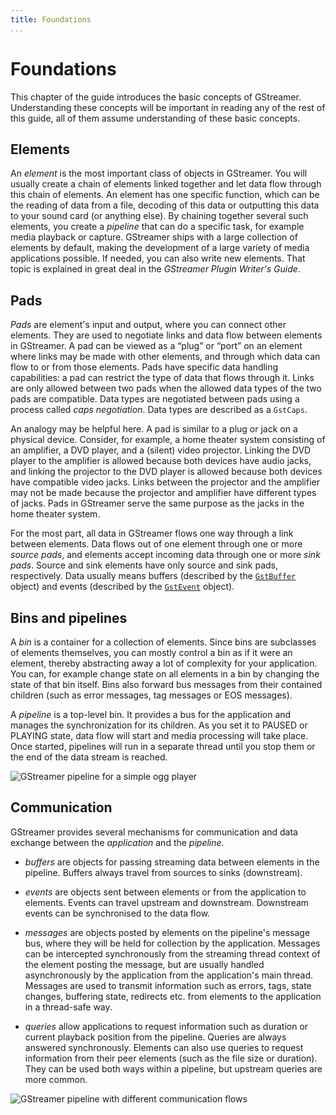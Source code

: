 ```yaml
---
title: Foundations
...
```


# Foundations

This chapter of the guide introduces the basic concepts of GStreamer.
Understanding these concepts will be important in reading any of the
rest of this guide, all of them assume understanding of these basic
concepts.

## Elements

An *element* is the most important class of objects in GStreamer. You
will usually create a chain of elements linked together and let data
flow through this chain of elements. An element has one specific
function, which can be the reading of data from a file, decoding of this
data or outputting this data to your sound card (or anything else). By
chaining together several such elements, you create a *pipeline* that
can do a specific task, for example media playback or capture. GStreamer
ships with a large collection of elements by default, making the
development of a large variety of media applications possible. If
needed, you can also write new elements. That topic is explained in
great deal in the *GStreamer Plugin Writer's Guide*.

## Pads

*Pads* are element's input and output, where you can connect other
elements. They are used to negotiate links and data flow between
elements in GStreamer. A pad can be viewed as a “plug” or “port” on an
element where links may be made with other elements, and through which
data can flow to or from those elements. Pads have specific data
handling capabilities: a pad can restrict the type of data that flows
through it. Links are only allowed between two pads when the allowed
data types of the two pads are compatible. Data types are negotiated
between pads using a process called *caps negotiation*. Data types are
described as a `GstCaps`.

An analogy may be helpful here. A pad is similar to a plug or jack on a
physical device. Consider, for example, a home theater system consisting
of an amplifier, a DVD player, and a (silent) video projector. Linking
the DVD player to the amplifier is allowed because both devices have
audio jacks, and linking the projector to the DVD player is allowed
because both devices have compatible video jacks. Links between the
projector and the amplifier may not be made because the projector and
amplifier have different types of jacks. Pads in GStreamer serve the
same purpose as the jacks in the home theater system.

For the most part, all data in GStreamer flows one way through a link
between elements. Data flows out of one element through one or more
*source pads*, and elements accept incoming data through one or more
*sink pads*. Source and sink elements have only source and sink pads,
respectively. Data usually means buffers (described by the
[`GstBuffer`](http://gstreamer.freedesktop.org/data/doc/gstreamer/stable/gstreamer/html/gstreamer-GstBuffer.html)
object) and events (described by the
[`GstEvent`](http://gstreamer.freedesktop.org/data/doc/gstreamer/stable/gstreamer/html/gstreamer-GstEvent.html)
object).

## Bins and pipelines

A *bin* is a container for a collection of elements. Since bins are
subclasses of elements themselves, you can mostly control a bin as if it
were an element, thereby abstracting away a lot of complexity for your
application. You can, for example change state on all elements in a bin
by changing the state of that bin itself. Bins also forward bus messages
from their contained children (such as error messages, tag messages or
EOS messages).

A *pipeline* is a top-level bin. It provides a bus for the application
and manages the synchronization for its children. As you set it to
PAUSED or PLAYING state, data flow will start and media processing will
take place. Once started, pipelines will run in a separate thread until
you stop them or the end of the data stream is reached.

![GStreamer pipeline for a simple ogg player](images/simple-player.png
"fig:")

## Communication

GStreamer provides several mechanisms for communication and data
exchange between the *application* and the *pipeline*.

  - *buffers* are objects for passing streaming data between elements in
    the pipeline. Buffers always travel from sources to sinks
    (downstream).

  - *events* are objects sent between elements or from the application
    to elements. Events can travel upstream and downstream. Downstream
    events can be synchronised to the data flow.

  - *messages* are objects posted by elements on the pipeline's message
    bus, where they will be held for collection by the application.
    Messages can be intercepted synchronously from the streaming thread
    context of the element posting the message, but are usually handled
    asynchronously by the application from the application's main
    thread. Messages are used to transmit information such as errors,
    tags, state changes, buffering state, redirects etc. from elements
    to the application in a thread-safe way.

  - *queries* allow applications to request information such as duration
    or current playback position from the pipeline. Queries are always
    answered synchronously. Elements can also use queries to request
    information from their peer elements (such as the file size or
    duration). They can be used both ways within a pipeline, but
    upstream queries are more common.

![GStreamer pipeline with different communication
flows](images/communication.png "fig:")
